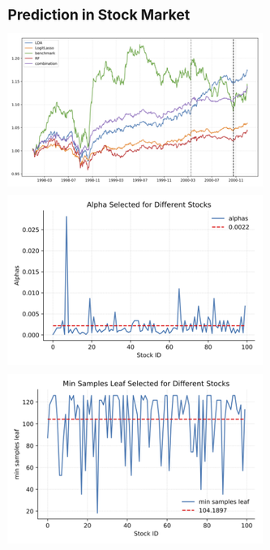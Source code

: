 # Prediction in Stock Market

![Trading_Strategy](gph/Trading_Strategy.png)

![hyper_linlasso](gph/hyper_linlasso.png)

![hyper_RF](gph/hyper_RF.png)

